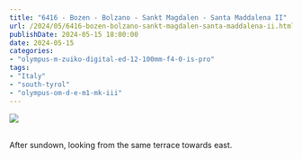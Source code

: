 ```yaml
---
title: "6416 - Bozen - Bolzano - Sankt Magdalen - Santa Maddalena II"
url: /2024/05/6416-bozen-bolzano-sankt-magdalen-santa-maddalena-ii.html
publishDate: 2024-05-15 18:00:00
date: 2024-05-15
categories:
- "olympus-m-zuiko-digital-ed-12-100mm-f4-0-is-pro"
tags:
- "Italy"
- "south-tyrol"
- "olympus-om-d-e-m1-mk-iii"
---
```

<div class="container">
<div class="center"><a target="_blank" href="https://d25zfm9zpd7gm5.cloudfront.net/1200x1200/2020/20200904_190842_lr.jpg"><img class="webfeedsFeaturedVisual" src="https://d25zfm9zpd7gm5.cloudfront.net/0600x0600/2020/20200904_190842_lr.jpg" /></a></div>
</div>
<br />

After sundown, looking from the same terrace towards east.
